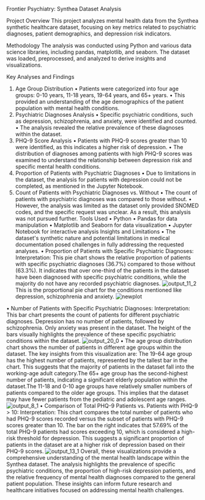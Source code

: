 Frontier Psychiatry: Synthea Dataset Analysis

Project Overview This project analyzes mental health data from the Synthea synthetic healthcare dataset, focusing on key metrics related to psychiatric diagnoses, patient demographics, and depression risk indicators.

Methodology The analysis was conducted using Python and various data science libraries, including pandas, matplotlib, and seaborn. The dataset was loaded, preprocessed, and analyzed to derive insights and visualizations.

Key Analyses and Findings
1.	Age Group Distribution
•	Patients were categorized into four age groups: 0-10 years, 11-18 years, 19-64 years, and 65+ years.
•	This provided an understanding of the age demographics of the patient population with mental health conditions.
2.	Psychiatric Diagnoses Analysis
•	Specific psychiatric conditions, such as depression, schizophrenia, and anxiety, were identified and counted.
•	The analysis revealed the relative prevalence of these diagnoses within the dataset.
3.	PHQ-9 Score Analysis
•	Patients with PHQ-9 scores greater than 10 were identified, as this indicates a higher risk of depression.
•	The distribution of diagnoses among patients with high PHQ-9 scores was examined to understand the relationship between depression risk and specific mental health conditions.
4.	Proportion of Patients with Psychiatric Diagnoses
•	Due to limitations in the dataset, the analysis for patients with depression could not be completed, as mentioned in the Jupyter Notebook.
5.	Count of Patients with Psychiatric Diagnoses vs. Without
•	The count of patients with psychiatric diagnoses was compared to those without.
•	However, the analysis was limited as the dataset only provided SNOMED codes, and the specific request was unclear. As a result, this analysis was not pursued further.
Tools Used
•	Python
•	Pandas for data manipulation
•	Matplotlib and Seaborn for data visualization
•	Jupyter Notebook for interactive analysis
Insights and Limitations
•	The dataset's synthetic nature and potential limitations in medical documentation posed challenges in fully addressing the requested analyses.
•	Proportion of Patients with Specific Psychiatric Diagnoses: Interpretation: This pie chart shows the relative proportion of patients with specific psychiatric diagnoses (36.7%) compared to those without (63.3%). It indicates that over one-third of the patients in the dataset have been diagnosed with specific psychiatric conditions, while the majority do not have any recorded psychiatric diagnoses. 
![output_11_2](https://github.com/user-attachments/assets/105a0dc1-31a4-44b9-8bf2-592ec1db5ec3)
This is the proportional pie chart for the conditions mentioned like depression, schizophrenia and anxiety.
![newplot](https://github.com/user-attachments/assets/a60ac88d-3eb3-4391-9e28-7e4e1c8a803b)

•	Number of Patients with Specific Psychiatric Diagnoses: Interpretation: This bar chart presents the count of patients for different psychiatric diagnoses. Depression has no number of patients, followed by schizophrenia. Only anxiety was present in the dataset. The height of the bars visually highlights the prevalence of these specific psychiatric conditions within the dataset. 
![output_20_0](https://github.com/user-attachments/assets/1b58abd5-84a8-4cff-adae-265c5bd682c6)
•	The age group distribution chart shows the number of patients in different age groups within the dataset. The key insights from this visualization are:
The 19-64 age group has the highest number of patients, represented by the tallest bar in the chart. This suggests that the majority of patients in the dataset fall into the working-age adult category.The 65+ age group has the second-highest number of patients, indicating a significant elderly population within the dataset.The 11-18 and 0-10 age groups have relatively smaller numbers of patients compared to the older age groups. This implies that the dataset may have fewer patients from the pediatric and adolescent age ranges.
 ![output_8_1](https://github.com/user-attachments/assets/d00a3e6c-87b6-4299-9109-804009cb7f2d)
•	Comparison of Total PHQ-9 Patients vs. Patients with PHQ-9 > 10: Interpretation: This chart compares the total number of patients who had PHQ-9 scores recorded versus the subset of patients with PHQ-9 scores greater than 10. The bar on the right indicates that 57.69% of the total PHQ-9 patients had scores exceeding 10, which is considered a high-risk threshold for depression. This suggests a significant proportion of patients in the dataset are at a higher risk of depression based on their PHQ-9 scores.
 ![output_13_1](https://github.com/user-attachments/assets/bd9c6189-701f-4006-9ad5-3a5c7566d833)
Overall, these visualizations provide a comprehensive understanding of the mental health landscape within the Synthea dataset. The analysis highlights the prevalence of specific psychiatric conditions, the proportion of high-risk depression patients, and the relative frequency of mental health diagnoses compared to the general patient population. These insights can inform future research and healthcare initiatives focused on addressing mental health challenges.

